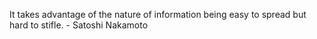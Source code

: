 It takes advantage of the nature of information being easy to spread but hard
to stifle. - Satoshi Nakamoto

